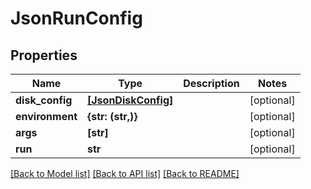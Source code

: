 # JsonRunConfig


## Properties
Name | Type | Description | Notes
------------ | ------------- | ------------- | -------------
**disk_config** | [**[JsonDiskConfig]**](JsonDiskConfig.md) |  | [optional] 
**environment** | **{str: (str,)}** |  | [optional] 
**args** | **[str]** |  | [optional] 
**run** | **str** |  | [optional] 

[[Back to Model list]](../README.md#documentation-for-models) [[Back to API list]](../README.md#documentation-for-api-endpoints) [[Back to README]](../README.md)


